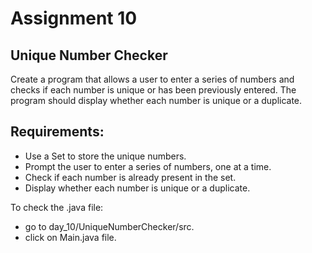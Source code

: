 # Assignment 10

## Unique Number Checker
Create a program that allows a user to enter a series of numbers and checks if each number is unique or has been previously entered. The program should display whether each number is unique or a duplicate.

## Requirements:
* Use a Set to store the unique numbers.
* Prompt the user to enter a series of numbers, one at a time.
* Check if each number is already present in the set.
* Display whether each number is unique or a duplicate.

To check the .java file:
* go to day_10/UniqueNumberChecker/src.
* click on Main.java file.
